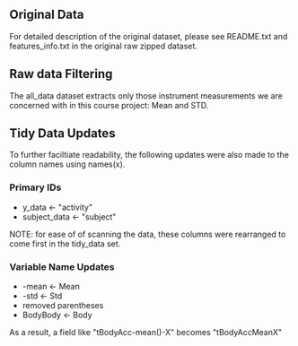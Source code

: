 ## Original Data

For detailed description of the original dataset, please see README.txt and
features_info.txt in the original raw zipped dataset.

## Raw data Filtering

The all_data dataset extracts only those instrument measurements we are concerned with in this course project:   Mean and STD.   

## Tidy Data Updates

To further faciltiate readability, the following updates were also made to the column names using 
names(x).   

### Primary IDs

*  y_data <- "activity"
*  subject_data <- "subject"

NOTE:  for ease of of scanning the data, these columns were rearranged to come 
first in the tidy_data set.

### Variable Name Updates

*  -mean <- Mean
*  -std <- Std
*  removed parentheses
*  BodyBody <- Body

As a result, a field like "tBodyAcc-mean()-X" becomes "tBodyAccMeanX"